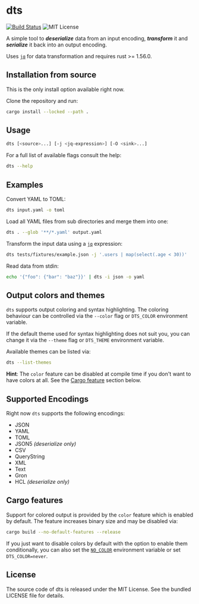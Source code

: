 # dts

[![Build Status](https://github.com/martinohmann/dts/workflows/ci/badge.svg)](https://github.com/martinohmann/dts/actions?query=workflow%3Aci)
![MIT License](https://img.shields.io/github/license/martinohmann/dts?color=blue)

A simple tool to _**deserialize**_ data from an input encoding, _**transform**_
it and _**serialize**_ it back into an output encoding.

Uses [`jq`](https://stedolan.github.io/jq/) for data transformation and
requires rust >= 1.56.0.

## Installation from source

This is the only install option available right now.

Clone the repository and run:

```sh
cargo install --locked --path .
```

## Usage

```sh
dts [<source>...] [-j <jq-expression>] [-O <sink>...]
```

For a full list of available flags consult the help:

```sh
dts --help
```

## Examples

Convert YAML to TOML:

```sh
dts input.yaml -o toml
```

Load all YAML files from sub directories and merge them into one:

```sh
dts . --glob '**/*.yaml' output.yaml
```

Transform the input data using a [`jq`](https://stedolan.github.io/jq/) expression:

```sh
dts tests/fixtures/example.json -j '.users | map(select(.age < 30))'
```

Read data from stdin:

```sh
echo '{"foo": {"bar": "baz"}}' | dts -i json -o yaml
```

## Output colors and themes

`dts` supports output coloring and syntax highlighting. The coloring behaviour
can be controlled via the `--color` flag or `DTS_COLOR` environment variable.

If the default theme used for syntax highlighting does not suit you, you can
change it via the `--theme` flag or `DTS_THEME` environment variable.

Available themes can be listed via:

```sh
dts --list-themes
```

**Hint**: The `color` feature can be disabled at compile time if you don't want
to have colors at all. See the [Cargo feature](#cargo-features) section below.

## Supported Encodings

Right now `dts` supports the following encodings:

- JSON
- YAML
- TOML
- JSON5 _(deserialize only)_
- CSV
- QueryString
- XML
- Text
- Gron
- HCL _(deserialize only)_

## Cargo features

Support for colored output is provided by the `color` feature which is enabled
by default. The feature increases binary size and may be disabled via:

```sh
cargo build --no-default-features --release
```

If you just want to disable colors by default with the option to enable them
conditionally, you can also set the [`NO_COLOR`](https://no-color.org/)
environment variable or set `DTS_COLOR=never`.

## License

The source code of dts is released under the MIT License. See the bundled
LICENSE file for details.
